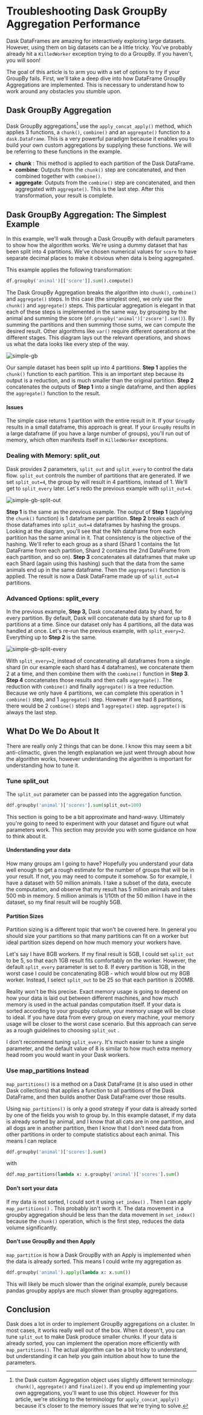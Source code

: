 # Troubleshooting Dask GroupBy Aggregation Performance

Dask DataFrames are amazing for interactively exploring large datasets.  However, using them on big datasets can be a little tricky.  You've probably already hit a `KilledWorker` exception trying to do a GroupBy.  If you haven't, you will soon!

The goal of this article is to arm you with a set of options to try if your GroupBy fails.  First, we'll take a deep dive into how DataFrame GroupBy Aggregations are implemented.  This is necessary to understand how to work around any obstacles you stumble upon.

## Dask GroupBy Aggregation

Dask GroupBy aggregations[^1] use the `apply_concat_apply()` method, which applies 3 functions, a `chunk()`, `combine()` and an `aggregate()` function to a `dask.DataFrame`.  This is a very powerful paradigm because it enables you to build your own custom aggregations by supplying these functions.  We will be referring to these functions in the example.

- **chunk** : This method is applied to each partition of the Dask DataFrame.
- **combine**: Outputs from the `chunk()` step are concatenated, and then combined together with `combine()`.
- **aggregate**: Outputs from the `combine()` step are concatenated, and then aggregated with `aggregate()`.  This is the last step.  After this transformation, your result is complete.

## Dask GroupBy Aggregation: The Simplest Example

In this example, we'll walk through a Dask GroupBy with default parameters to show how the algorithm works.  We're using a dummy dataset that has been split into 4 partitions.  We've chosen numerical values for `score` to have separate decimal places to make it obvious when data is being aggregated.

This example applies the following transformation:

```python
df.groupby('animal')[['score']].sum().compute()
```

The Dask GroupBy Aggregation breaks the algorithm into `chunk()`, `combine()` and `aggregate()` steps.  In this case (the simplest one), we only use the `chunk()` and `aggregate()` steps.  This particular aggregation is elegant in that each of these steps is implemented in the same way, by grouping by the animal and summing the score (`df.groupby('animal')['zscore'].sum()`).  By summing the partitions and then summing those sums, we can compute the desired result.  Other algorithms like `var()` require different operations at the different stages.  This diagram lays out the relevant operations, and shows us what the data looks like every step of the way.

![simple-gb](/images/docs/dask-gb-agg.jpg "doc-image")

Our sample dataset has been split up into 4 partitions.  **Step 1** applies the `chunk()` function to each partition.  This is an important step because its output is a reduction, and is much smaller than the original partition.  **Step 2** concatenates the outputs of **Step 1** into a single dataframe, and then applies the `aggregate()` function to the result.

#### Issues

The simple case returns 1 partition with the entire result in it.  If your `GroupBy` results in a small dataframe, this approach is great.  If your `GroupBy` results in a large dataframe (if you have a large number of groups), you'll run out of memory, which often manifests itself in `KilledWorker` exceptions.

### Dealing with Memory: split_out

Dask provides 2 parameters, `split_out` and `split_every` to control the data flow.  `split_out` controls the number of partitions that are generated.  If we set `split_out=4`, the group by will result in 4 partitions, instead of 1.  We'll get to `split_every` later. Let's redo the previous example with `split_out=4`.

![simple-gb-split-out](/images/docs/dask-gb-agg-split-out.jpg "doc-image")

**Step 1** is the same as the previous example. The output of **Step 1** (applying the `chunk()` function) is 1 dataframe per partition.  **Step 2** breaks each of those dataframes into `split_out=4` dataframes by hashing the groups.  Looking at the diagram, you'll see that the Nth dataframe from each partition has the same animal in it.  That consistency is the objective of the hashing.  We'll refer to each group as a shard (Shard 1 contains the 1st DataFrame from each partition, Shard 2 contains the 2nd DataFrame from each partition, and so on).  **Step 3** concatenates all dataframes that make up each Shard (again using this hashing) such that the data from the same animals end up in the same dataframe.  Then the `aggregate()` function is applied.  The result is now a Dask DataFrame made up of `split_out=4` partitions.

### Advanced Options: split_every

In the previous example, **Step 3,** Dask concatenated data by shard, for every partition.  By default, Dask will concatenate data by shard for up to 8 partitions at a time.  Since our dataset only has 4 partitions, all the data was handled at once.  Let's re-run the previous example, with `split_every=2`.  Everything up to **Step 2** is the same.

![simple-gb-split-every](/images/docs/dask-gb-agg-split-every.jpg "doc-image")

With `split_every=2`, instead of concatenating all dataframes from a single shard (in our example each shard has 4 dataframes), we concatenate them 2 at a time, and then combine them with the `combine()` function in **Step 3**. **Step 4** concatenates those results and then calls `aggregate()`.  The reduction with `combine()` and finally `aggregate()` is a tree reduction.  Because we only have 4 partitions, we can complete this operation in 1 `combine()` step, and 1 `aggregate()` step.  However if we had 8 partitions, there would be 2 `combine()` steps and 1 `aggregate()` step. `aggregate()` is always the last step.

## What Do We Do About It

There are really only 2 things that can be done.  I know this may seem a bit anti-climactic, given the length explanation we just went through about how the algorithm works, however understanding the algorithm is important for understanding how to tune it.

### Tune split_out

The `split_out` parameter can be passed into the aggregation function.

```python
ddf.groupby('animal')['scores'].sum(split_out=100)
```

This section is going to be a bit approximate and hand-wavy.  Ultimately you're going to need to experiment with your dataset and figure out what parameters work.  This section may provide you with some guidance on how to think about it.

#### Understanding your data

How many groups am I going to have?  Hopefully you understand your data well enough to get a rough estimate for the number of groups that will be in your result.  If not, you may need to compute it somehow.  So for example, I have a dataset with 50 million animals. I take a subset of the data, execute the computation, and observe that my result has 5 million animals and takes 500 mb in memory. 5 million animals is 1/10th of the 50 million I have in the dataset, so my final result will be roughly 5GB.

#### Partition Sizes

Partition sizing is a different topic that won't be covered here.  In general you should size your partitions so that many partitions can fit on a worker but ideal partition sizes depend on how much memory your workers have.

Let's say I have 8GB workers. If my final result is 5GB, I could set `split_out` to be 5, so that each 1GB result fits comfortably on the worker.  However, the default `split_every` parameter is set to 8.  If every partition is 1GB, in the worst case I could be concatenating 8GB - which would blow out my 8GB worker.  Instead, I select `split_out` to be 25 so that each partition is 200MB.

Reality won't be this precise.  Exact memory usage is going to depend on how your data is laid out between different machines, and how much memory is used in the actual pandas computation itself.  If your data is sorted according to your groupby column, your memory usage will be close to ideal.  If you have data from every group on every machine, your memory usage will be closer to the worst case scenario.  But this approach can serve as a rough guidelines to choosing `split_out` .

I don't recommend tuning `split_every`.  It's much easier to tune a single parameter, and the default value of 8 is similar to how much extra memory head room you would want in your Dask workers.

### Use map_partitions Instead

`map_partitions()` is a method on a Dask DataFrame (it is also used in other Dask collections)  that applies a function to all partitions of the Dask DataFrame, and then builds another Dask DataFrame over those results.

Using `map_partitions()` is only a good strategy if your data is already sorted by one of the fields you wish to group by.  In this example dataset, if my data is already sorted by animal, and I know that all cats are in one partition, and all dogs are in another partition, then I know that I don't need data from other partitions in order to compute statistics about each animal. This means I can replace

```python
ddf.groupby('animal')['scores'].sum()
```

with

```python
ddf.map_partitions(lambda x: x.groupby('animal')['scores'].sum()
```

#### Don't sort your data

If my data is not sorted, I could sort it using `set_index()` .  Then I can apply `map_partitions()` .  This probably isn't worth it.  The data movement in a groupby aggregation should be less than the data movement in `set_index()` because the `chunk()` operation, which is the first step, reduces the data volume significantly.

#### Don't use GroupBy and then Apply

`map_partition` is how a Dask GroupBy with an Apply is implemented when the data is already sorted.  This means I could write my aggregation as

```python
ddf.groupby('animal').apply(lambda x: x.sum())
```

This will likely be much slower than the original example, purely because pandas groupby applys are much slower than groupby aggregations.

## Conclusion

Dask does a lot in order to implement GroupBy aggregations on a cluster.  In most cases, it works really well out of the box.  When it doesn't, you can tune `split_out` to make Dask produce smaller chunks.  If your data is already sorted, you can implement the operation more efficiently with `map_partitions()`.  The actual algorithm can be a bit tricky to understand, but understanding it can help you gain intuition about how to tune the parameters.

[^1]: the Dask custom Aggregation object uses slightly different terminology:  `chunk()`, `aggregate()` and `finalize()`.  If you end up implementing your own aggregations, you'll want to use this object.  However for this article, we're sticking to the terminology for `apply_concat_apply()` because it's closer to the memory issues that we're trying to solve.
